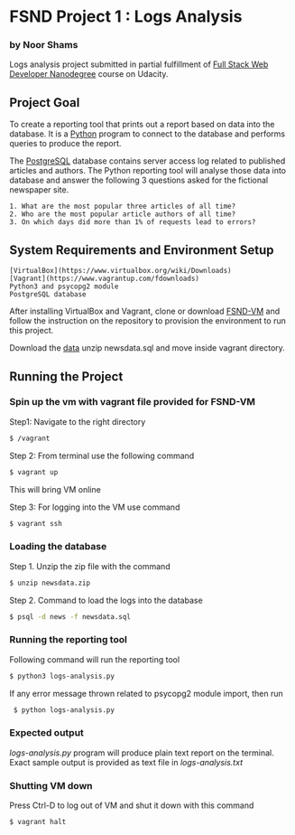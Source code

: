 # FSND Project 1 : Logs Analysis

### by Noor Shams

Logs analysis project submitted in partial fulfillment of [Full Stack Web Developer Nanodegree](https://eu.udacity.com/course/full-stack-web-developer-nanodegree--nd004) course on Udacity.

## Project Goal
To create a reporting tool that prints out a report based on data into the database. It is a [Python](https://www.python.org) program to connect to the database and performs queries to produce the report.

The [PostgreSQL](https://www.postgresql.org) database contains server access log related to published articles and authors. The Python reporting tool will analyse those data into database and answer the following 3 questions asked for the fictional newspaper site.

	1. What are the most popular three articles of all time? 
	2. Who are the most popular article authors of all time?
	3. On which days did more than 1% of requests lead to errors?

## System Requirements and Environment Setup

	[VirtualBox](https://www.virtualbox.org/wiki/Downloads) 
	[Vagrant](https://www.vagrantup.com/fdownloads)
	Python3 and psycopg2 module
	PostgreSQL database
	
After installing VirtualBox and Vagrant, clone or download [FSND-VM](https://github.com/udacity/fullstack-nanodegree-vm.git) and follow the instruction on the repository to provision the environment to run this project. 	

Download the [data](https://d17h27t6h515a5.cloudfront.net/topher/2016/August/57b5f748_newsdata/newsdata.zip) unzip newsdata.sql and move inside vagrant directory.

## Running the Project

### Spin up the vm with vagrant file provided for FSND-VM
Step1:  Navigate to the right directory
```bash
$ /vagrant
```
Step 2: From terminal use the following command 
```bash
$ vagrant up
```
This will bring VM online

Step 3: 
For logging into the VM use command
```bash
$ vagrant ssh
```
### Loading the database
Step 1. Unzip the zip file with the command
```bash
$ unzip newsdata.zip
```
Step 2. Command to load the logs into the database
```bash
$ psql -d news -f newsdata.sql
```
### Running the reporting tool
Following command will run the reporting tool
```bash
$ python3 logs-analysis.py
```
If any error message thrown related to psycopg2 module import, then run
```bash
 $ python logs-analysis.py
 ```
### Expected output
*logs-analysis.py* program will produce plain text report on the terminal. Exact sample output is provided as text file in *logs-analysis.txt*
### Shutting VM down
Press Ctrl-D to log out of VM and shut it down with this command
```bash
$ vagrant halt
```
